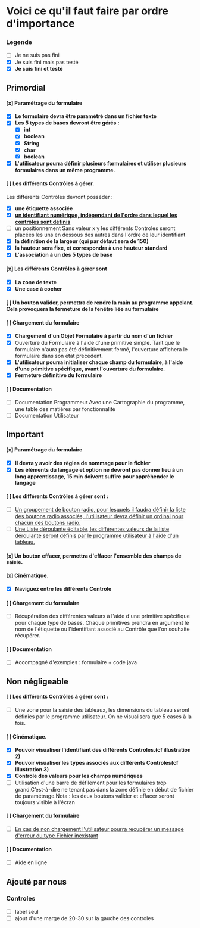 # Voici ce qu'il faut faire par ordre d'importance
### Legende
- [ ] Je ne suis pas fini
- [x] Je suis fini mais pas testé
- [x] **Je suis fini et testé**

## Primordial
#### [x] Paramétrage du formulaire
- [x] **Le formulaire devra être paramétré dans un fichier texte**
- [x] **Les 5 types de bases devront être gérés :**
	- [x] **int**
	- [x] **boolean**
	- [x] **String**
	- [x] **char**
	- [x] **boolean**
- [x] **L'utilisateur pourra définir plusieurs formulaires et utiliser plusieurs formulaires dans un même programme.**

#### [ ] Les différents Contrôles à gérer.
Les différents Contrôles devront posséder :
- [x] **une étiquette associée**
- [x] <u>**un  identifiant numérique, indépendant de l'ordre dans lequel les contrôles sont définis**</u>
- [ ] un positionnement Sans valeur x y les différents Controles seront placées les uns en dessous des autres dans l'ordre de leur identifiant
- [x] **la définition de la largeur (qui par défaut sera de 150)**
- [x] **la hauteur sera fixe, et correspondra à une hauteur standard**
- [x] **L'association à un des 5 types de base**

#### [x] Les différents Contrôles à gérer sont
- [x] **La zone de texte**
- [x] **Une case à cocher**

#### [ ] Un  bouton  valider,  permettra  de  rendre  la main  au  programme  appelant.  Cela  provoquera  la fermeture de la fenêtre liée au formulaire
#### [ ] Chargement du formulaire
- [x] **Chargement d'un Objet Formulaire à partir du nom d'un fichier**
- [x] Ouverture du Formulaire à l'aide d'une primitive simple. Tant  que  le  formulaire  n'aura  pas  été  définitivement  fermé,  l'ouverture affichera le formulaire dans son état précédent.
- [x] **L'utilisateur  pourra  initialiser  chaque  champ  du  formulaire,  à  l'aide  d'une  primitive spécifique, avant l'ouverture du formulaire.**
- [x] **Fermeture définitive du formulaire**

#### [ ] Documentation
- [ ] Documentation Programmeur Avec une Cartographie du programme, une table des matières par fonctionnalité
- [ ] Documentation Utilisateur

## Important

#### [x] Paramétrage du formulaire
- [x] **Il devra y avoir des règles de nommage pour le fichier**
- [x] **Les éléments du langage et option ne devront pas donner lieu à un long apprentissage, 15 min doivent suffire pour appréhender le langage**

#### [ ] Les différents Contrôles à gérer sont :
- [ ] <u>Un groupement de bouton radio, pour lesquels il faudra définir la liste des boutons radio associés, l'utilisateur devra définir un ordinal pour chacun des boutons radio.</u>
- [ ] <u>Une Liste déroulante éditable, les différentes valeurs de la liste déroulante seront définis par le programme utilisateur à l'aide d'un tableau.</u>

#### [x] Un bouton effacer, permettra d'effacer l'ensemble des champs de saisie.

#### [x] Cinématique.
- [x] **Naviguez entre les différents Controle**

#### [ ] Chargement du formulaire
- [ ] Récupération des différentes valeurs à l'aide d'une primitive spécifique pour chaque type de bases. Chaque primitives prendra en argument le nom de l'étiquette ou l'identifiant associé au Contrôle que l'on souhaite récupérer.

#### [ ] Documentation
- [ ] Accompagné d'exemples : formulaire + code java

## Non négligeable

#### [ ] Les différents Contrôles à gérer sont :
- [ ] Une zone pour la saisie des tableaux, les dimensions du tableau seront définies par le programme utilisateur. On ne visualisera que 5 cases à la fois.

#### [ ] Cinématique.
- [x] **Pouvoir visualiser l'identifiant des différents Controles.(cf illustration 2)**
- [x] **Pouvoir visualiser les types associés aux différents Controles(cf Illustration 3)**
- [x] **Controle des valeurs pour les champs numériques**
- [ ] Utilisation d'une barre de défilement pour les formulaires trop grand.C’est-à-dire ne tenant pas dans la zone définie en début de fichier de paramétrage.Nota : les deux boutons valider et effacer seront toujours visible à l'écran

#### [ ] Chargement du formulaire
- [ ] <u>En cas de non chargement l'utilisateur pourra récupérer un message d'erreur du type
Fichier inexistant</u>

#### [ ] Documentation
- [ ] Aide en ligne

## Ajouté par nous
### Controles
- [ ] label seul
- [ ] ajout d'une marge de 20-30 sur la gauche des controles
